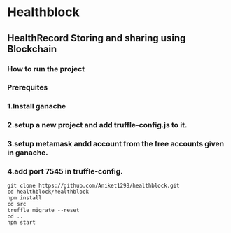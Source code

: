 # Healthblock
## HealthRecord Storing and sharing using Blockchain
### How to run the project
### Prerequites
### 1.Install ganache
### 2.setup a new project and add truffle-config.js to it.
### 3.setup metamask andd account from the free accounts given in ganache.
### 4.add port 7545 in truffle-config.

``` 
git clone https://github.com/Aniket1298/healthblock.git
cd healthblock/healthblock
npm install
cd src
truffle migrate --reset
cd ..
npm start
```
